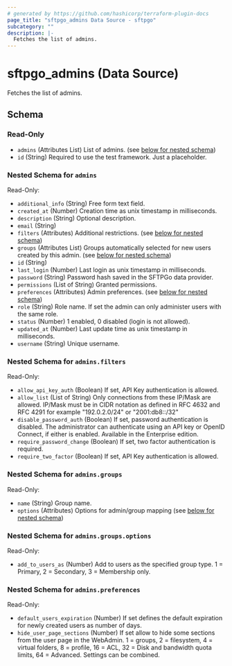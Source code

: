 ```yaml
---
# generated by https://github.com/hashicorp/terraform-plugin-docs
page_title: "sftpgo_admins Data Source - sftpgo"
subcategory: ""
description: |-
  Fetches the list of admins.
---
```


# sftpgo_admins (Data Source)

Fetches the list of admins.



<!-- schema generated by tfplugindocs -->
## Schema

### Read-Only

- `admins` (Attributes List) List of admins. (see [below for nested schema](#nestedatt--admins))
- `id` (String) Required to use the test framework. Just a placeholder.

<a id="nestedatt--admins"></a>
### Nested Schema for `admins`

Read-Only:

- `additional_info` (String) Free form text field.
- `created_at` (Number) Creation time as unix timestamp in milliseconds.
- `description` (String) Optional description.
- `email` (String)
- `filters` (Attributes) Additional restrictions. (see [below for nested schema](#nestedatt--admins--filters))
- `groups` (Attributes List) Groups automatically selected for new users created by this admin. (see [below for nested schema](#nestedatt--admins--groups))
- `id` (String)
- `last_login` (Number) Last login as unix timestamp in milliseconds.
- `password` (String) Password hash saved in the SFTPGo data provider.
- `permissions` (List of String) Granted permissions.
- `preferences` (Attributes) Admin preferences. (see [below for nested schema](#nestedatt--admins--preferences))
- `role` (String) Role name. If set the admin can only administer users with the same role.
- `status` (Number) 1 enabled, 0 disabled (login is not allowed).
- `updated_at` (Number) Last update time as unix timestamp in milliseconds.
- `username` (String) Unique username.

<a id="nestedatt--admins--filters"></a>
### Nested Schema for `admins.filters`

Read-Only:

- `allow_api_key_auth` (Boolean) If set, API Key authentication is allowed.
- `allow_list` (List of String) Only connections from these IP/Mask are allowed. IP/Mask must be in CIDR notation as defined in RFC 4632 and RFC 4291 for example "192.0.2.0/24" or "2001:db8::/32"
- `disable_password_auth` (Boolean) If set, password authentication is disabled. The administrator can authenticate using an API key or OpenID Connect, if either is enabled. Available in the Enterprise edition.
- `require_password_change` (Boolean) If set, two factor authentication is required.
- `require_two_factor` (Boolean) If set, API Key authentication is allowed.


<a id="nestedatt--admins--groups"></a>
### Nested Schema for `admins.groups`

Read-Only:

- `name` (String) Group name.
- `options` (Attributes) Options for admin/group mapping (see [below for nested schema](#nestedatt--admins--groups--options))

<a id="nestedatt--admins--groups--options"></a>
### Nested Schema for `admins.groups.options`

Read-Only:

- `add_to_users_as` (Number) Add to users as the specified group type. 1 = Primary, 2 = Secondary, 3 = Membership only.



<a id="nestedatt--admins--preferences"></a>
### Nested Schema for `admins.preferences`

Read-Only:

- `default_users_expiration` (Number) If set defines the default expiration for newly created users as number of days.
- `hide_user_page_sections` (Number) If set allow to hide some sections from the user page in the WebAdmin. 1 = groups, 2 = filesystem, 4 = virtual folders, 8 = profile, 16 = ACL, 32 = Disk and bandwidth quota limits, 64 = Advanced. Settings can be combined.
